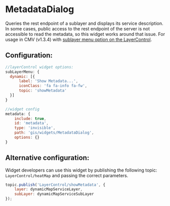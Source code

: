 MetadataDialog
==============

Queries the rest endpoint of a sublayer and displays its service description. In some cases, public access to the rest endpoint of the server is not accessible to read the metadata, so this widget works around that issue. For usage in CMV (v1.3.4) with [sublayer menu option on the LayerControl](http://docs.cmv.io/en/latest/widgets/LayerControl/).

## Configuration:

```JavaScript
//layerControl widget options:
subLayerMenu: {
  dynamic: [{
      label: 'Show Metadata...',
      iconClass: 'fa fa-info fa-fw',
      topic: 'showMetadata'
  }]
}
```

```JavaScript
//widget config
metadata: {
    include: true,
    id: 'metadata',
    type: 'invisible',
    path: 'gis/widgets/MetadataDialog',
    options: {}
}
```

## Alternative configuration:

Widget developers can use this widget by publishing the following topic: `LayerControl/heatMap` and passing the correct parameters.

```JavaScript
topic.publish('LayerControl/showMetadata', {
	layer: dynamicMapServiceLayer,
	subLayer: dynamicMapServiceSubLayer
});
```
